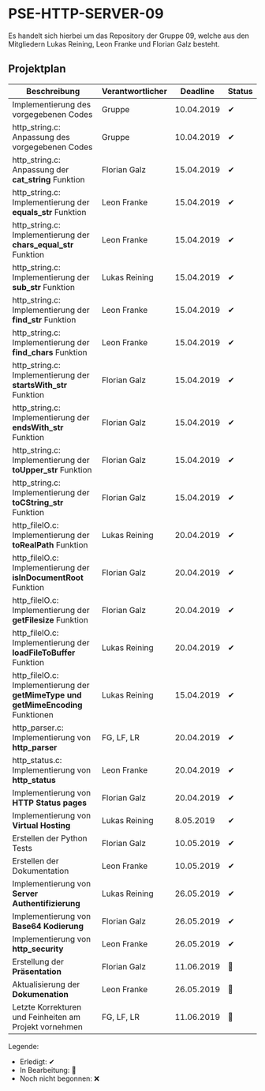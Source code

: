 # PSE-HTTP-SERVER-09

Es handelt sich hierbei um das Repository der Gruppe 09, welche aus den Mitgliedern Lukas Reining, Leon Franke und Florian Galz besteht. 

## Projektplan



| Beschreibung  | Verantwortlicher | Deadline      | Status      |
| ------------- | -------------    | ------------- | ------------- |
| Implementierung des vorgegebenen Codes   | Gruppe     | 10.04.2019  | ✔ |
| http_string.c: Anpassung des vorgegebenen Codes   | Gruppe     | 10.04.2019  | ✔ |
| http_string.c: Anpassung der **cat_string** Funktion  | Florian Galz     | 15.04.2019  | ✔ |
| http_string.c: Implementierung der **equals_str** Funktion  | Leon Franke     | 15.04.2019  | ✔ |
| http_string.c: Implementierung der **chars_equal_str** Funktion  | Leon Franke     | 15.04.2019  | ✔ |
| http_string.c: Implementierung der **sub_str** Funktion  | Lukas Reining     | 15.04.2019  | ✔ |
| http_string.c: Implementierung der **find_str** Funktion  | Leon Franke     | 15.04.2019  | ✔ |
| http_string.c: Implementierung der **find_chars** Funktion  | Leon Franke     | 15.04.2019  | ✔ |
| http_string.c: Implementierung der **startsWith_str** Funktion  | Florian Galz     | 15.04.2019  | ✔ |
| http_string.c: Implementierung der **endsWith_str** Funktion  | Florian Galz     | 15.04.2019  | ✔|
| http_string.c: Implementierung der **toUpper_str** Funktion  | Florian Galz     | 15.04.2019  | ✔ |
| http_string.c: Implementierung der **toCString_str** Funktion  | Florian Galz     | 15.04.2019  | ✔ |
| http_fileIO.c: Implementierung der **toRealPath** Funktion  | Lukas Reining     | 20.04.2019  | ✔ |
| http_fileIO.c: Implementierung der **isInDocumentRoot** Funktion  | Florian Galz     | 20.04.2019  | ✔ |
| http_fileIO.c: Implementierung der **getFilesize** Funktion  | Florian Galz     | 20.04.2019  | ✔ |
| http_fileIO.c: Implementierung der **loadFileToBuffer** Funktion  | Lukas Reining     | 20.04.2019  | ✔ |
| http_fileIO.c: Implementierung der **getMimeType und getMimeEncoding** Funktionen  | Lukas Reining     | 15.04.2019  | ✔ |
| http_parser.c: Implementierung von **http_parser** | FG, LF, LR    | 20.04.2019  | ✔ |
| http_status.c: Implementierung von **http_status** | Leon Franke   | 20.04.2019  | ✔ |
| Implementierung von **HTTP Status pages** | Florian Galz  | 20.04.2019  | ✔ |
| Implementierung von **Virtual Hosting** | Lukas Reining | 8.05.2019  | ✔ |
| Erstellen der Python Tests | Florian Galz | 10.05.2019  | ✔ |
| Erstellen der Dokumentation | Leon Franke | 10.05.2019  | ✔ |
| Implementierung von **Server Authentifizierung** | Lukas Reining | 26.05.2019  | ✔ |
| Implementierung von **Base64 Kodierung** | Florian Galz | 26.05.2019  | ✔ |
| Implementierung von **http_security** | Leon Franke | 26.05.2019  | ✔ |
| Erstellung der **Präsentation** | Florian Galz | 11.06.2019  | 🔨 |
| Aktualisierung der **Dokumenation** | Leon Franke | 26.05.2019  | 🔨 |
| Letzte Korrekturen und Feinheiten am Projekt vornehmen | FG, LF, LR | 11.06.2019  | 🔨 |


Legende: 
- Erledigt: ✔
- In Bearbeitung: 🔨
- Noch nicht begonnen: ❌

